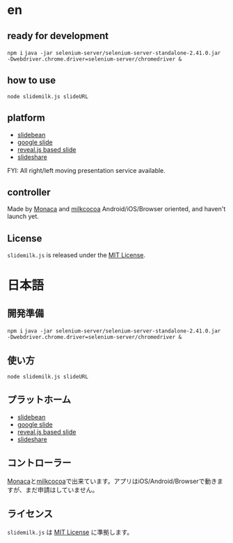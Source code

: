 # en

## ready for development
`npm i`
`java -jar selenium-server/selenium-server-standalone-2.41.0.jar -Dwebdriver.chrome.driver=selenium-server/chromedriver &`

## how to use
`node slidemilk.js slideURL`

## platform
- [slidebean](http://slidebean.com)
- [google slide](http://www.google.com/intl/ja_jp/slides/about/)
- [reveal.js based slide](http://lab.hakim.se/reveal-js/)
- [slideshare](http://www.slideshare.net/)

FYI: All right/left moving presentation service available.

## controller

Made by [Monaca](https://ja.monaca.io/) and [milkcocoa](https://mlkcca.com/)
Android/iOS/Browser oriented, and haven't launch yet.

## License
`slidemilk.js` is released under the [MIT License](http://opensource.org/licenses/MIT).



# 日本語

## 開発準備
`npm i`
`java -jar selenium-server/selenium-server-standalone-2.41.0.jar -Dwebdriver.chrome.driver=selenium-server/chromedriver &`

## 使い方
`node slidemilk.js slideURL`

## プラットホーム
- [slidebean](http://slidebean.com)
- [google slide](http://www.google.com/intl/ja_jp/slides/about/)
- [reveal.js based slide](http://lab.hakim.se/reveal-js/)
- [slideshare](http://www.slideshare.net/)

## コントローラー
[Monaca](https://ja.monaca.io/)と[milkcocoa](https://mlkcca.com/)で出来ています。アプリはiOS/Android/Browserで動きますが、まだ申請はしていません。

## ライセンス
`slidemilk.js` は [MIT License](http://opensource.org/licenses/MIT) に準拠します。
